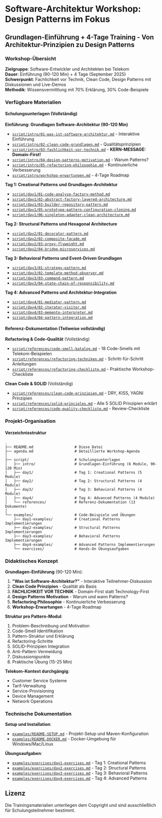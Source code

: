 # Software-Architektur Workshop: Design Patterns im Fokus

## Grundlagen-Einführung + 4-Tage Training - Von Architektur-Prinzipien zu Design Patterns

### Workshop-Übersicht

**Zielgruppe**: Software-Entwickler und Architekten bei Telekom  
**Dauer**: Einführung (90-120 Min) + 4 Tage (September 2025)  
**Schwerpunkt**: Fachlichkeit vor Technik, Clean Code, Design Patterns mit Diskussionen und Live-Demos  
**Methodik**: Wissensvermittlung mit 70% Erklärung, 30% Code-Beispiele

### Verfügbare Materialien

#### Schulungsunterlagen (Vollständig)

**Einführung: Grundlagen Software-Architektur (90-120 Min)**
- [`script/intro/01-was-ist-software-architektur.md`](script/intro/01-was-ist-software-architektur.md) - Interaktive Einführung
- [`script/intro/02-clean-code-grundlagen.md`](script/intro/02-clean-code-grundlagen.md) - Qualitätsprinzipien
- [`script/intro/03-fachlichkeit-vor-technik.md`](script/intro/03-fachlichkeit-vor-technik.md) - **KERN-MESSAGE: Domain-First!**
- [`script/intro/04-design-patterns-motivation.md`](script/intro/04-design-patterns-motivation.md) - Warum Patterns?
- [`script/intro/05-refactoring-philosophie.md`](script/intro/05-refactoring-philosophie.md) - Kontinuierliche Verbesserung
- [`script/intro/workshop-erwartungen.md`](script/intro/workshop-erwartungen.md) - 4-Tage Roadmap

**Tag 1: Creational Patterns und Grundlagen-Architektur**
- [`script/day1/01-code-analyse-factory-method.md`](script/day1/01-code-analyse-factory-method.md)
- [`script/day1/02-abstract-factory-layered-architecture.md`](script/day1/02-abstract-factory-layered-architecture.md)
- [`script/day1/03-builder-repository-pattern.md`](script/day1/03-builder-repository-pattern.md)
- [`script/day1/05-prototype-pattern-configuration-cloning.md`](script/day1/05-prototype-pattern-configuration-cloning.md)
- [`script/day1/06-singleton-adapter-clean-architecture.md`](script/day1/06-singleton-adapter-clean-architecture.md)

**Tag 2: Structural Patterns und Hexagonal Architecture**
- [`script/day2/01-decorator-pattern.md`](script/day2/01-decorator-pattern.md)
- [`script/day2/02-composite-facade.md`](script/day2/02-composite-facade.md)
- [`script/day2/03-proxy-flyweight.md`](script/day2/03-proxy-flyweight.md)
- [`script/day2/04-bridge-microservices.md`](script/day2/04-bridge-microservices.md)

**Tag 3: Behavioral Patterns und Event-Driven Grundlagen**
- [`script/day3/01-strategy-pattern.md`](script/day3/01-strategy-pattern.md)
- [`script/day3/02-template-method-observer.md`](script/day3/02-template-method-observer.md)
- [`script/day3/03-command-pattern.md`](script/day3/03-command-pattern.md)
- [`script/day3/04-state-chain-of-responsibility.md`](script/day3/04-state-chain-of-responsibility.md)

**Tag 4: Advanced Patterns und Architektur-Integration**
- [`script/day4/01-mediator-pattern.md`](script/day4/01-mediator-pattern.md)
- [`script/day4/02-iterator-visitor.md`](script/day4/02-iterator-visitor.md)
- [`script/day4/03-memento-interpreter.md`](script/day4/03-memento-interpreter.md)
- [`script/day4/04-pattern-integration.md`](script/day4/04-pattern-integration.md)

#### Referenz-Dokumentation (Teilweise vollständig)

**Refactoring & Code-Qualität** (Vollständig)
- [`script/references/code-smell-katalog.md`](script/references/code-smell-katalog.md) - 18 Code-Smells mit Telekom-Beispielen
- [`script/references/refactoring-techniken.md`](script/references/refactoring-techniken.md) - Schritt-für-Schritt Anleitungen
- [`script/references/refactoring-checkliste.md`](script/references/refactoring-checkliste.md) - Praktische Workshop-Checkliste

**Clean Code & SOLID** (Vollständig)
- [`script/references/clean-code-prinzipien.md`](script/references/clean-code-prinzipien.md) - DRY, KISS, YAGNI Prinzipien
- [`script/references/solid-principles.md`](script/references/solid-principles.md) - Alle 5 SOLID Prinzipien erklärt
- [`script/references/code-quality-checkliste.md`](script/references/code-quality-checkliste.md) - Review-Checkliste

### Projekt-Organisation

#### Verzeichnisstruktur

```
.
├── README.md                   # Diese Datei
├── agenda.md                   # Detaillierte Workshop-Agenda
│
├── script/                     # Schulungsunterlagen
│   ├── intro/                  # Grundlagen-Einführung (6 Module, 90-120 Min)
│   ├── day1/                   # Tag 1: Creational Patterns (5 Module)
│   ├── day2/                   # Tag 2: Structural Patterns (4 Module)
│   ├── day3/                   # Tag 3: Behavioral Patterns (4 Module)
│   ├── day4/                   # Tag 4: Advanced Patterns (4 Module)
│   └── references/             # Referenz-Dokumentation (13 Dokumente)
│
└── examples/                   # Code-Beispiele und Übungen
    ├── day1-examples/          # Creational Patterns Implementierungen
    ├── day2-examples/          # Structural Patterns Implementierungen
    ├── day3-examples/          # Behavioral Patterns Implementierungen
    ├── day4-examples/          # Advanced Patterns Implementierungen
    └── exercises/              # Hands-On Übungsaufgaben
```

### Didaktisches Konzept

**Grundlagen-Einführung** (90-120 Min):
1. **"Was ist Software-Architektur?"** - Interaktive Teilnehmer-Diskussion
2. **Clean Code Prinzipien** - Qualität als Basis
3. **FACHLICHKEIT VOR TECHNIK** - Domain-First statt Technology-First  
4. **Design Patterns Motivation** - Warum und wann Patterns?
5. **Refactoring Philosophie** - Kontinuierliche Verbesserung
6. **Workshop-Erwartungen** - 4-Tage Roadmap

**Struktur pro Pattern-Modul**:
1. Problem-Beschreibung und Motivation
2. Code-Smell Identifikation
3. Pattern-Struktur und Erklärung
4. Refactoring-Schritte
5. SOLID-Prinzipien Integration
6. Anti-Pattern Vermeidung
7. Diskussionspunkte
8. Praktische Übung (15-25 Min)

**Telekom-Kontext durchgängig**:
- Customer Service Systeme
- Tarif-Verwaltung
- Service-Provisioning
- Device Management
- Network Operations

### Technische Dokumentation

**Setup und Installation**:
- [`examples/README-SETUP.md`](examples/README-SETUP.md) - Projekt-Setup und Maven-Konfiguration
- [`examples/README-DOCKER.md`](examples/README-DOCKER.md) - Docker-Umgebung für Windows/Mac/Linux

**Übungsaufgaben**:
- [`examples/exercises/day1-exercises.md`](examples/exercises/day1-exercises.md) - Tag 1: Creational Patterns
- [`examples/exercises/day2-exercises.md`](examples/exercises/day2-exercises.md) - Tag 2: Structural Patterns
- [`examples/exercises/day3-exercises.md`](examples/exercises/day3-exercises.md) - Tag 3: Behavioral Patterns
- [`examples/exercises/day4-exercises.md`](examples/exercises/day4-exercises.md) - Tag 4: Advanced Patterns

## Lizenz

Die Trainingsmaterialien unterliegen dem Copyright und sind ausschließlich für Schulungsteilnehmer bestimmt.